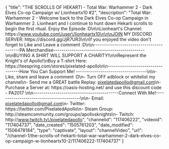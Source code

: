 {
    "title": "THE SCROLLS OF HEKARTI  - Total War: Warhammer 2 - Dark Elves Co-op Campaign w\/ Lionheartx10 #2",
    "description": "Total War: Warhammer 2 - Welcome back to the Dark Elves Co-op Campaign in Warhammer 2. Lionheart and I continue to hunt down Hekarti scrolls to begin the first ritual. Enjoy the Episode :D\n\nLionheart's Channel: https:\/\/www.youtube.com\/user\/lionheartx10\n\n\nJOIN MY DISCORD SERVER: https:\/\/discord.gg\/JjR7UR3\n\nIf you enjoyed the video don't forget to Like and Leave a comment :D\n\n-----------------------------------------PA Merchandise---------------------------------------------\n\nBUYING A SHIRT WILL SUPPORT A CHARITY!\n\nRepresent the Knight's of Apollo!\nBuy a T-shirt Here: https:\/\/teespring.com\/stores\/pixelated-apollo\n\n----------------------------------How You Can Support Me! -----------------------------------\n\n- Like, share and leave a comment :D\n- Turn OFF adblock or whitelist my channel\n- Send me a GREAT battle Replay: pixelatedapollo@gmail.com\n- Purchase a Server at: https:\/\/oasis-hosting.net\/ and use this discount code - PA2017 \n\n------------------------------------------Connect With Me!-----------------------------------------\n\n- Email: pixelatedapollo@gmail.com\n- Twitter: https:\/\/twitter.com\/PixelatedApollo\n- Steam Group:  http:\/\/steamcommunity.com\/groups\/apollosknights\n- Twitch: http:\/\/www.twitch.tv\/pixelatedapollo",
    "channelid": "117406222",
    "videoid": "117404737",
    "date_created": "1505761203",
    "date_modified": "1506478184",
    "type": "captivate",
    "layout": "channelVideo",
    "url": "\/channel-1\/the-scrolls-of-hekarti-total-war-warhammer-2-dark-elves-co-op-campaign-w-lionheartx10-2\/117406222-117404737"
}